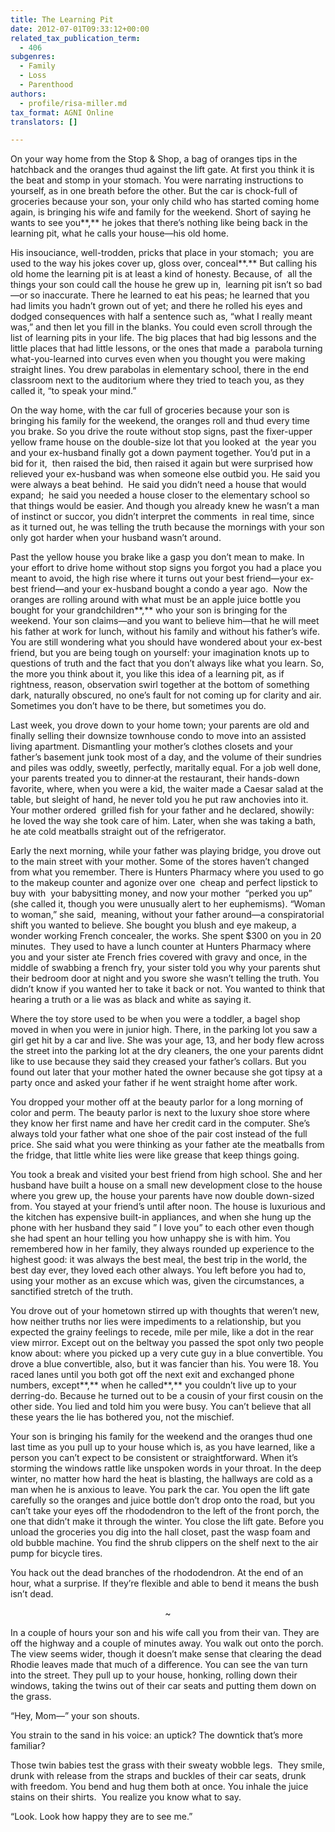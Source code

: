 ```yaml
---
title: The Learning Pit
date: 2012-07-01T09:33:12+00:00
related_tax_publication_term:
  - 406
subgenres:
  - Family
  - Loss
  - Parenthood
authors:
  - profile/risa-miller.md
tax_format: AGNI Online
translators: []

---
```

On your way home from the Stop & Shop, a bag of oranges tips in the hatchback and the oranges thud against the lift gate. At first you think it is the beat and stomp in your stomach. You were narrating instructions to yourself, as in one breath before the other. But the car is chock-full of groceries because your son, your only child who has started coming home again, is bringing his wife and family for the weekend. Short of saying he wants to see you**,** he jokes that there’s nothing like being back in the learning pit, what he calls your house—his old home.

His insouciance, well-trodden, pricks that place in your stomach;  you are used to the way his jokes cover up, gloss over, conceal**.** But calling his old home the learning pit is at least a kind of honesty. Because, of  all the things your son could call the house he grew up in,  learning pit isn’t so bad—or so inaccurate. There he learned to eat his peas; he learned that you had limits you hadn’t grown out of yet; and there he rolled his eyes and dodged consequences with half a sentence such as, “what I really meant was,” and then let you fill in the blanks. You could even scroll through the list of learning pits in your life. The big places that had big lessons and the little places that had little lessons, or the ones that made a  parabola turning what-you-learned into curves even when you thought you were making straight lines. You drew parabolas in elementary school, there in the end classroom next to the auditorium where they tried to teach you, as they called it, “to speak your mind.”

On the way home, with the car full of groceries because your son is bringing his family for the weekend, the oranges roll and thud every time you brake. So you drive the route without stop signs, past the fixer-upper yellow frame house on the double-size lot that you looked at  the year you and your ex-husband finally got a down payment together. You’d put in a bid for it,  then raised the bid, then raised it again but were surprised how relieved your ex-husband was when someone else outbid you. He said you were always a beat behind.  He said you didn’t need a house that would expand;  he said you needed a house closer to the elementary school so that things would be easier. And though you already knew he wasn’t a man of instinct or succor, you didn’t interpret the comments  in real time, since as it turned out, he was telling the truth because the mornings with your son only got harder when your husband wasn’t around.

Past the yellow house you brake like a gasp you don’t mean to make. In your effort to drive home without stop signs you forgot you had a place you meant to avoid, the high rise where it turns out your best friend—your ex-best friend—and your ex-husband bought a condo a year ago.  Now the oranges are rolling around with what must be an apple juice bottle you bought for your grandchildren**,** who your son is bringing for the weekend. Your son claims—and you want to believe him—that he will meet his father at work for lunch, without his family and without his father’s wife.   You are still wondering what you should have wondered about your ex-best friend, but you are being tough on yourself: your imagination knots up to questions of truth and the fact that you don’t always like what you learn. So, the more you think about it, you like this idea of a learning pit, as if rightness, reason, observation swirl together at the bottom of something dark, naturally obscured, no one’s fault for not coming up for clarity and air.  Sometimes you don’t have to be there, but sometimes you do.

Last week, you drove down to your home town; your parents are old and finally selling their downsize townhouse condo to move into an assisted living apartment. Dismantling your mother’s clothes closets and your father’s basement junk took most of a day, and the volume of their sundries and piles was oddly, sweetly, perfectly, maritally equal. For a job well done, your parents treated you to dinner<s> </s>at the restaurant, their hands-down favorite, where, when you were a kid, the waiter made a Caesar salad at the table, but sleight of hand, he never told you he put raw anchovies into it. Your mother ordered  grilled fish for your father and he declared, showily: he loved the way she took care of him. Later, when she was taking a bath, he ate cold meatballs straight out of the refrigerator.

Early the next morning, while your father was playing bridge, you drove out to the main street with your mother. Some of the stores haven’t changed from what you remember. There is Hunters Pharmacy where you used to go to the makeup counter and agonize over one  cheap and perfect lipstick to buy with  your babysitting money, and now your mother  “perked you up” (she called it, though you were unusually alert to her euphemisms). “Woman to woman,” she said,  meaning, without your father around—a conspiratorial shift you wanted to believe. She bought you blush and eye makeup, a wonder working French concealer, the works. She spent $300 on you in 20 minutes.  They used to have a lunch counter at Hunters Pharmacy where you and your sister ate French fries covered with gravy and once, in the middle of swabbing a french fry, your sister told you why your parents shut their bedroom door at night and you swore she wasn’t telling the truth. You didn’t know if you wanted her to take it back or not. You wanted to think that hearing a truth or a lie was as black and white as saying it.

Where the toy store used to be when you were a toddler, a bagel shop moved in when you were in junior high. There, in the parking lot you saw a girl get hit by a car and live. She was your age, 13, and her body flew across the street into the parking lot at the dry cleaners, the one your parents didnt like to use because they said they creased your father’s collars. But you found out later that your mother hated the owner because she got tipsy at a party once and asked your father if he went straight home after work.

You dropped your mother off at the beauty parlor for a long morning of color and perm. The beauty parlor is next to the luxury shoe store where they know her first name and have her credit card in the computer. She’s always told your father what one shoe of the pair cost instead of the full price. She said what you were thinking as your father ate the meatballs from the fridge, that little white lies were like grease that keep things going.

You took a break and visited your best friend from high school. She and her husband have built a house on a small new development close to the house where you grew up, the house your parents have now double down-sized from. You stayed at your friend’s until after noon. The house is luxurious and the kitchen has expensive built-in appliances, and when she hung up the phone with her husband they said ” I love you” to each other even though she had spent an hour telling you how unhappy she is with him. You remembered how in her family, they always rounded up experience to the highest good: it was always the best meal, the best trip in the world, the best day ever, they loved each other always. You left before you had to, using your mother as an excuse which was, given the circumstances, a sanctified stretch of the truth.

You drove out of your hometown stirred up with thoughts that weren’t new, how neither truths nor lies were impediments to a relationship, but you expected the grainy feelings to recede, mile per mile, like a dot in the rear view mirror. Except out on the beltway you passed the spot only two people know about: where you picked up a very cute guy in a blue convertible. You drove a blue convertible, also, but it was fancier than his. You were 18. You raced lanes until you both got off the next exit and exchanged phone numbers, except**,** when he called**,** you couldn’t live up to your derring-do. Because he turned out to be a cousin of your first cousin on the other side. You lied and told him you were busy. You can’t believe that all these years the lie has bothered you, not the mischief.

Your son is bringing his family for the weekend and the oranges thud one last time as you pull up to your house which is, as you have learned, like a person you can’t expect to be consistent or straightforward. When it’s storming the windows rattle like unspoken words in your throat. In the deep winter, no matter how hard the heat is blasting, the hallways are cold as a man when he is anxious to leave. You park the car. You open the lift gate carefully so the oranges and juice bottle don’t drop onto the road, but you can’t take your eyes off the rhododendron to the left of the front porch, the one that didn’t make it through the winter. You close the lift gate. Before you unload the groceries you dig into the hall closet, past the wasp foam and old bubble machine. You find the shrub clippers on the shelf next to the air pump for bicycle tires.

You hack out the dead branches of the rhododendron. At the end of an hour, what a surprise. If they’re flexible and able to bend it means the bush isn’t dead.

<p style="text-align: center;">
  ~
</p>

In a couple of hours your son and his wife call you from their van. They are off the highway and a couple of minutes away. You walk out onto the porch. The view seems wider, though it doesn’t make sense that clearing the dead Rhodie leaves made that much of a difference. You can see the van turn into the street. They pull up to your house, honking, rolling down their windows, taking the twins out of their car seats and putting them down on the grass.

“Hey, Mom—” your son shouts.

You strain to the sand in his voice: an uptick? The downtick that’s more familiar?

Those twin babies test the grass with their sweaty wobble legs.  They smile, drunk with release from the straps and buckles of their car seats, drunk with freedom. You bend and hug them both at once. You inhale the juice stains on their shirts.  You realize you know what to say.

“Look. Look how happy they are to see me.”